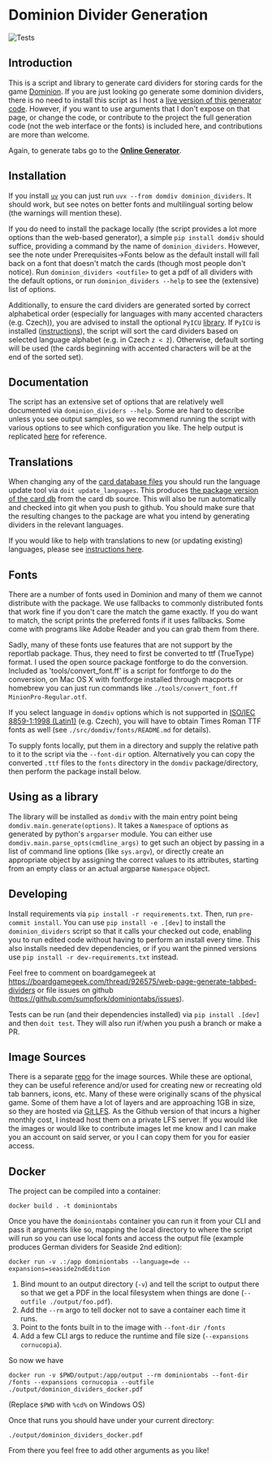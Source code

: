 # Dominion Divider Generation

![Tests](https://github.com/sumpfork/dominiontabs/actions/workflows/lint_and_test.yml/badge.svg)

## Introduction

This is a script and library to generate card dividers for storing cards for the game [Dominion](https://boardgamegeek.com/boardgame/36218/dominion). If you are just looking go generate some dominion dividers, there is no need to install this script as I host a [live version of this generator code](http://domdiv.bgtools.net/). However, if you want to use arguments that I don't expose on that page, or change the code, or contribute to the project the full generation code (not the web interface or the fonts) is included here, and contributions are more than welcome.

Again, to generate tabs go to the **[Online Generator](http://domdiv.bgtools.net/)**.

## Installation

If you install [`uv`](https://docs.astral.sh/uv/getting-started/installation/) you can just run `uvx --from domdiv dominion_dividers`. It should work, but see notes on better fonts and multilingual sorting below (the warnings will mention these).

If you do need to install the package locally (the script provides a lot more options than the web-based generator), a simple `pip install domdiv` should suffice, providing a command by the name of `dominion_dividers`. However, see the note under Prerequisites->Fonts below as the default install will fall back on a font that doesn't match the cards (though most people don't notice). Run `dominion_dividers <outfile>` to get a pdf of all dividers with the default options, or run `dominion_dividers --help` to see the (extensive) list of options.

Additionally, to ensure the card dividers are generated sorted by correct alphabetical order (especially for languages with many accented characters (e.g. Czech)), you are advised to install the optional `PyICU` [library](https://gitlab.pyicu.org/main/pyicu). If `PyICU` is installed ([instructions](https://github.com/sumpfork/dominiontabs/wiki/PyICU-Installation-Instructions)), the script will sort the card dividers based on selected language alphabet (e.g. in Czech `z < ž`). Otherwise, default sorting will be used (the cards beginning with accented characters will be at the end of the sorted set).

## Documentation

The script has an extensive set of options that are relatively well documented via `dominion_dividers --help`. Some are hard to describe unless you see output samples, so we recommend running the script with various options to see which configuration you like. The help output is replicated [here](https://github.com/sumpfork/dominiontabs/wiki/Documentation-%28Script-Options%29) for reference.

## Translations

When changing any of the [card database files](card_db_src) you should run the language update tool via `doit update_languages`. This produces [the package version of the card db](src/domdiv/card_db) from the card db source. This will also be run automatically and checked into git when you push to github. You should make sure that the resulting changes to the package are what you intend by generating dividers in the relevant languages.

If you would like to help with translations to new (or updating existing) languages, please see [instructions here](src/domdiv/card_db/translation.md).

## Fonts

There are a number of fonts used in Dominion and many of them we cannot distribute with the package. We use fallbacks to commonly distributed fonts that work fine if you don't care the match the game exactly. If you do want to match, the script prints the preferred fonts if it uses fallbacks. Some come with programs like Adobe Reader and you can grab them from there.

Sadly, many of these fonts use features that are not support by the reportlab package. Thus, they need to first be converted to ttf (TrueType) format. I used the open source package fontforge to do the conversion. Included as 'tools/convert_font.ff' is a script for fontforge to do the conversion, on Mac OS X with fontforge installed through macports or homebrew you can just run commands like `./tools/convert_font.ff MinionPro-Regular.otf`.

If you select language in `domdiv` options which is not supported in [ISO/IEC 8859-1:1998 (Latin1)](https://en.wikipedia.org/wiki/ISO/IEC_8859-1#Modern_languages_with_complete_coverage) (e.g. Czech), you will have to obtain Times Roman TTF fonts as well (see `./src/domdiv/fonts/README.md` for details).

To supply fonts locally, put them in a directory and supply the relative path to it to the script via the `--font-dir` option. Alternatively you can copy the converted `.ttf` files to the `fonts` directory in the `domdiv` package/directory, then perform the package install below.

## Using as a library

The library will be installed as `domdiv` with the main entry point being `domdiv.main.generate(options)`. It takes a `Namespace` of options as generated by python's `argparser` module. You can either use `domdiv.main.parse_opts(cmdline_args)` to get such an object by passing in a list of command line options (like `sys.argv`), or directly create an appropriate object by assigning the correct values to its attributes, starting from an empty class or an actual argparse `Namespace` object.

## Developing

Install requirements via `pip install -r requirements.txt`. Then, run `pre-commit install`. You can use `pip install -e .[dev]` to install the `dominion_dividers` script so that it calls your checked out code, enabling you to run edited code without having to perform an install every time. This also installs needed dev dependencies, or if you want the pinned versions use `pip install -r dev-requirements.txt` instead.

Feel free to comment on boardgamegeek at <https://boardgamegeek.com/thread/926575/web-page-generate-tabbed-dividers> or file issues on github (<https://github.com/sumpfork/dominiontabs/issues>).

Tests can be run (and their dependencies installed) via `pip install .[dev]` and then `doit test`. They will also run if/when you push a branch or make a PR.

## Image Sources

There is a separate [repo](https://github.com/sumpfork/dominiontabs_img_sources) for the image sources. While these are optional, they can be useful reference and/or used for creating new or recreating old tab banners, icons, etc. Many of these were originally scans of the physical game. Some of them have a lot of layers and are approaching 1GB in size, so they are hosted via [Git LFS](https://git-lfs.com/). As the Github version of that incurs a higher monthly cost, I instead host them on a private LFS server. If you would like the images or would like to contribute images let me know and I can make you an account on said server, or you I can copy them for you for easier access.

## Docker

The project can be compiled into a container:

`docker build . -t dominiontabs`

Once you have the `dominiontabs` container you can run it from your CLI and pass it arguments like so, mapping the local directory to where the script will run so you can use local fonts and access the output file (example produces German dividers for Seaside 2nd edition):

`docker run -v .:/app dominiontabs --language=de --expansions=seaside2ndEdition`

<!--TODO update this doc to pull pre-built images from GitHub once those are set up-->

1. Bind mount to an output directory (`-v`) and tell the script to output there so that we get a PDF in the local filesystem when things are done (`--outfile ./output/foo.pdf`).
1. Add the `--rm` argo to tell docker not to save a container each time it runs.
1. Point to the fonts built in to the image with `--font-dir /fonts`
1. Add a few CLI args to reduce the runtime and file size (`--expansions cornucopia`).

So now we have

`docker run -v $PWD/output:/app/output --rm dominiontabs --font-dir /fonts --expansions cornucopia --outfile ./output/dominion_dividers_docker.pdf`

(Replace `$PWD` with `%cd%` on Windows OS)

Once that runs you should have under your current directory:

`./output/dominion_dividers_docker.pdf`

From there you feel free to add other arguments as you like!
